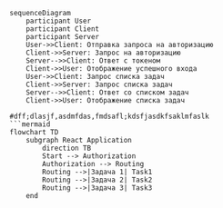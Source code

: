 ```mermaid
sequenceDiagram
    participant User
    participant Client
    participant Server
    User->>Client: Отправка запроса на авторизацию
    Client->>Server: Запрос на авторизацию
    Server-->>Client: Ответ с токеном
    Client->>User: Отображение успешного входа
    User->>Client: Запрос списка задач
    Client->>Server: Запрос списка задач
    Server-->>Client: Ответ со списком задач
    Client->>User: Отображение списка задач
    
#dff;dlasjf,asdmfdas,fmdsafl;kdsfjasdkfsaklmfaslk
```mermaid
flowchart TD
    subgraph React Application
        direction TB
        Start --> Authorization
        Authorization --> Routing
        Routing -->|Задача 1| Task1
        Routing -->|Задача 2| Task2
        Routing -->|Задача 3| Task3
    end
